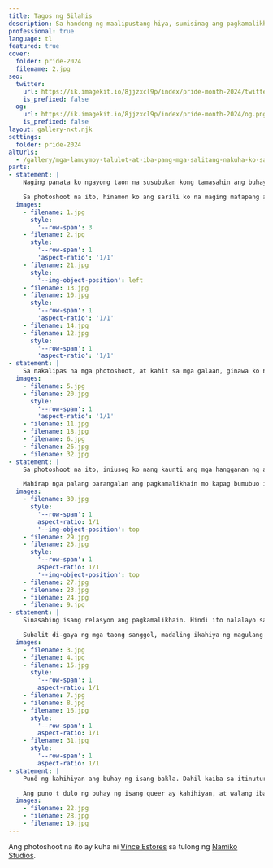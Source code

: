 ```yaml
---
title: Tagos ng Silahis
description: Sa handong ng maalipustang hiya, sumisinag ang pagkamalikhain
professional: true
language: tl
featured: true
cover:
  folder: pride-2024
  filename: 2.jpg
seo:
  twitter:
    url: https://ik.imagekit.io/8jjzxcl9p/index/pride-month-2024/twitter.png
    is_prefixed: false
  og:
    url: https://ik.imagekit.io/8jjzxcl9p/index/pride-month-2024/og.png
    is_prefixed: false
layout: gallery-nxt.njk
settings:
  folder: pride-2024
altUrls: 
  - /gallery/mga-lamuymoy-talulot-at-iba-pang-mga-salitang-nakuha-ko-sa-tesauro/
parts:
- statement: |
    Naging panata ko ngayong taon na susubukan kong tamasahin ang buhay ko sa kalubos-lubusan nito. Hindi ito laging madali, lalo na para sa isang <i lang="en">queer</i> na gaya ko. Punô ang buhay ko ng kahihiyan. Punô ito ng takot na maging katawa-tawa sa mata ng nakararami. Hindi rin nakatutulong dito ang malaking pagpapahalaga ko para sa pangalan ko at reputasyon; sa katunayan, ito ang kayamanang ikamamatay ko siguro kung masira o mawala.

    Sa photoshoot na ito, hinamon ko ang sarili ko na maging matapang at magpakadelusyonal. Halos dalawang taon na rin akong pumoporma nang maganda. Sa maraming kaso, ako ang tatawagin ng ilan na <i lang="en">fabulous</i>. Sa mga sarado ang isip, walang ibang itatawag sa akin kundi <i lang="ceb">bayot</i>. Ang manipis na guhit na naghihiwalay sa papuri at pamamahiyang ito ang landas na gusto kong tahakin ngayong taon bilang pagdiriwang ng Pride Month. Totoo, marami nang nakagawa nito. Pero hindi ko pa ito nagagawa.
  images:
    - filename: 1.jpg
      style:
        '--row-span': 3
    - filename: 2.jpg
      style:
        '--row-span': 1
        'aspect-ratio': '1/1'
    - filename: 21.jpg
      style:
        '--img-object-position': left
    - filename: 13.jpg
    - filename: 10.jpg
      style:
        '--row-span': 1
        'aspect-ratio': '1/1'
    - filename: 14.jpg
    - filename: 12.jpg
      style:
        '--row-span': 1
        'aspect-ratio': '1/1'
- statement: |
    Sa nakalipas na mga photoshoot, at kahit sa mga galaan, ginawa ko nang misyon ang kilanlin ang aking sarili sa pamamagitan ng mga moda sa pananamit o <i lang="en">fashion</i>. Minsan kung manamit ako ay talagang panlalaki, at basta't di ako gagalaw ay iisipin mong wala akong anomang lamuymóy ng kabaklaan sa katawan. Madalas naman, nakapostura't putok ang makeup ko. May mga panahon ding androgynous akong manamit. Kung baga'y papasang panlalaki at pambabae, lalo't kung aahitin ko ang aking bigote na iniiwan ko dahil, una, bagay daw sa akin at, ikalawa, paalala sa tumitingin na bagama't pulang-pula ang blush-on ay lalaki pa rin ako.
  images:
    - filename: 5.jpg
    - filename: 20.jpg
      style:
        '--row-span': 1
        'aspect-ratio': '1/1'
    - filename: 11.jpg
    - filename: 18.jpg
    - filename: 6.jpg
    - filename: 26.jpg
    - filename: 32.jpg
- statement: |
    Sa photoshoot na ito, iniusog ko nang kaunti ang mga hangganan ng aking kahihiyan. Bukod sa kolorete, sinubok kong magpakita ng balat sa paraang mas karaniwan sa kababaihan. Walang konseptong nagtatagpi sa bawat kasuotan; isa lamang itong pagsubok sa aking kahihiyan. Lalo ngayo't imbes na self-shoot ay talagang kumuha ako ng photographer.

    Mahirap nga palang parangalan ang pagkamalikhain mo kapag bumubuo ito sa harap ng mga mata ng ibang tao, lalo na kung hindi ganoon katibay ang ugnayan ninyong dalawa. Sa buong proseso, medyo nahirapan akong ipakita sa lente ng kamera ang buong saklaw ng pagkamalikhain ko dahil pinangungunahan ako ng hiya. Sa tulong lamang ng magagaling na patnubay ng photographer kaya naging mas maganda ang mga kuhang larawang ito.
  images:
    - filename: 30.jpg
      style:
        '--row-span': 1
        aspect-ratio: 1/1
        '--img-object-position': top
    - filename: 29.jpg
    - filename: 25.jpg
      style:
        '--row-span': 1
        aspect-ratio: 1/1
        '--img-object-position': top
    - filename: 27.jpg
    - filename: 23.jpg
    - filename: 24.jpg
    - filename: 9.jpg
- statement: |
    Sinasabing isang relasyon ang pagkamalikhain. Hindi ito nalalayo sa pakikipagsintahan sa isang minamahal. Ang Pagkamalikhain ay isang nilalang na lagi namang nariyan sa tabi. Panaka-naka ay bumubulong ito ng mga patnubay na aantig sa iyong puso. Nasa iyo ang karangalang bigyang-buhay ang mga bulong na ito. Subalit ang bawat desisyon mo ay may epekto sa Pagkamalikhain mo. Miyentras pinakikinggan, lalong dumadalas ang pagbulong nito. At habang dumadalas, lumalawak ang saklaw ng bawat bulong. At bawat bulong ay pinalalakas ng bawat pakikinig hanggang sa ang bulong ay isa nang pakikipagtalastasan sa iyong Pagkamalikhain. At ang talastasang ito, kapag lalong pinagtibay, ay nagiging mga tawanan, iyakan, hagulhulan, at pakikipagnasaan sa bawat konsepto at ideya. Sa sukdulan nito, hihiling ang Pagkamalikhain ng pakikipagtalik upang mabuo ang isang sanggol na sining na patunay ng matibay ninyong ugnayan.

    Subalit di-gaya ng mga taong sanggol, madaling ikahiya ng magulang nito ang sanggol na Sining. Kaya naman dapat itong kunan ng larawan, ipagmayabang, at ipangalandakan. Dahil ang sanggol na Sining ay agad na natututong gumapang, lumakad, at tumakbo hanggang sa maghanap ito ng ibang magulang. At ang tampo ng isang Pagkamalikhaing inagawan ng anak ay mahirap suyuin; may panahong tumatakas ito at hindi na bumabalik pa.
  images:
    - filename: 3.jpg
    - filename: 4.jpg
    - filename: 15.jpg
      style:
        '--row-span': 1
        aspect-ratio: 1/1
    - filename: 7.jpg
    - filename: 8.jpg
    - filename: 16.jpg
      style:
        '--row-span': 1
        aspect-ratio: 1/1
    - filename: 31.jpg
      style:
        '--row-span': 1
        aspect-ratio: 1/1
- statement: |
    Punô ng kahihiyan ang buhay ng isang bakla. Dahil kaiba sa itinuturing ng lipunan bilang tama, ang buhay ng isang queer ay matalinghaga. Mapaghimagsik na ang basta paglabas ng bahay nang nagpapakatotoo ka sa iyong pagkakakilanlan. Aktibismo na ang magpakilala ka bilang tunay na kung sino ka. At gaya ng turing ng mga mamamayang Pilipino sa bawat aktibista, isa kang kahihiyan. <q>Bakit hindi na lang ninyo gawíng sumunod sa nakasanayan? Ano ang saysay na baguhin ang itinakda ng Diyos?</q>

    Ang puno't dulo ng buhay ng isang queer ay kahihiyan, at walang ibang lunas dito kundi ang rebolusyonaryong pagpapasiya ukol sa radikal na pagmamahal sa sarili. At alinmang lunas, bagama't nakagagamot, ay may halong pait. Kasama sa lunas sa kahihiyan ay ang pagsasailalim ng iyong sarili sa mga situwasyong magbibigay sa iyo ng kahihiyan. Ang tawag ng sikolohiya rito ay <i lang="en">exposure therapy</i>. Gawin ito nang sapat na ulit at kikintab ang iyong lawas na parang mga talulot ng bahaghari—makulay, mahiwaga, at lalong masinag sa pagtatapos ng malakas na pag-ulan.
  images:
    - filename: 22.jpg
    - filename: 28.jpg
    - filename: 19.jpg
---
```


Ang photoshoot na ito ay kuha ni [Vince Estores](https://instagram.com/vinceestores) sa tulong ng [Namiko Studios](https://instagram.com/namikostudios).